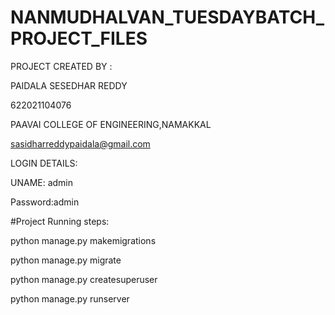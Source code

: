 # NANMUDHALVAN_TUESDAYBATCH_PROJECT_FILES

PROJECT CREATED BY : 

PAIDALA SESEDHAR REDDY 

622021104076

PAAVAI COLLEGE OF ENGINEERING,NAMAKKAL

sasidharreddypaidala@gmail.com






LOGIN DETAILS:


UNAME: admin


Password:admin




#Project Running steps:

python manage.py makemigrations

python manage.py migrate

python manage.py createsuperuser

python manage.py runserver
